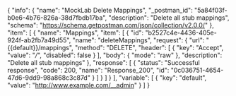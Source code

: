 {
  "info": {
    "name": "MockLab Delete Mappings",
    "_postman_id": "5a84f03f-b0e6-4b76-826a-38d7fbdb17ba",
    "description": "Delete all stub mappings",
    "schema": "https://schema.getpostman.com/json/collection/v2.0.0/"
  },
  "item": [
    {
      "name": "Mappings",
      "item": [
        {
          "id": "b2527c4e-4436-405e-924f-ab2fb7a49d55",
          "name": "deleteMappings",
          "request": {
            "url": "{{default}}/mappings",
            "method": "DELETE",
            "header": [
              {
                "key": "Accept",
                "value": "*/*",
                "disabled": false
              }
            ],
            "body": {
              "mode": "raw"
            },
            "description": "Delete all stub mappings"
          },
          "response": [
            {
              "status": "Successful response",
              "code": 200,
              "name": "Response_200",
              "id": "0c036751-4654-47d6-9dd9-98a868c3c87d"
            }
          ]
        }
      ]
    }
  ],
  "variable": [
    {
      "key": "default",
      "value": "http://www.example.com/__admin"
    }
  ]
}